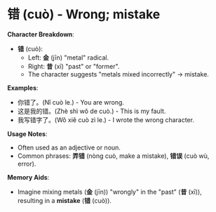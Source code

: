 # **错 (cuò) - Wrong; mistake**

**Character Breakdown**:  
- **错** (cuò):
  - Left: **金** (jīn) "metal" radical.
  - Right: **昔** (xī) "past" or "former".
  - The character suggests "metals mixed incorrectly" → mistake.

**Examples**:  
- 你错了。(Nǐ cuò le.) - You are wrong.  
- 这是我的错。(Zhè shì wǒ de cuò.) - This is my fault.  
- 我写错字了。(Wǒ xiě cuò zì le.) - I wrote the wrong character.

**Usage Notes**:  
- Often used as an adjective or noun.  
- Common phrases: **弄错** (nòng cuò, make a mistake), **错误** (cuò wù, error).

**Memory Aids**:  
- Imagine mixing metals (**金** (jīn)) "wrongly" in the "past" (**昔** (xī)), resulting in a **mistake** (**错** (cuò)).
